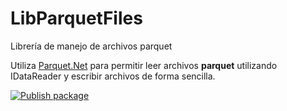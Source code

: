 # LibParquetFiles

Librería de manejo de archivos parquet

Utiliza [Parquet.Net](https://github.com/aloneguid/parquet-dotnet) para permitir leer archivos
**parquet** utilizando IDataReader y escribir archivos de forma sencilla.

[![Publish package](https://github.com/jbautistam/LibParquetFiles/actions/workflows/dotnet.yml/badge.svg)](https://github.com/jbautistam/LibParquetFiles/actions/workflows/dotnet.yml)